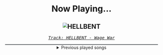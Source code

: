 <div align="center"> 
<h1>Now Playing...</h1>

![HELLBENT](https://i.scdn.co/image/ab67616d00001e029dc2c4e57c5660d6143265df)
--
_<samp><a href="https://open.spotify.com/track/1UkcIeFbj8t4B7BkTdAzVf">Track: HELLBENT - Wage War</a></samp>_

<div style="border: 1px #4B5054 solid"></div>
<details>
  <summary>
    Previous played songs
  </summary>
  <table>
    <thead>
      <tr>
        <th>
          Artist
        </th>
        <th>
          Song
        </th>
        <th>
          Link
        </th>
      </tr>
    </thead>
    <tbody>
      <tr><td>Wage War</td><td>HELLBENT</td><td><a href="https://open.spotify.com/track/1UkcIeFbj8t4B7BkTdAzVf">https://open.spotify.com/track/1UkcIeFbj8t4B7BkTdAzVf</a></td></tr><tr><td>Wage War</td><td>HAPPY HUNTING</td><td><a href="https://open.spotify.com/track/3pKj0vFWLaRgbXG6vXl7NQ">https://open.spotify.com/track/3pKj0vFWLaRgbXG6vXl7NQ</a></td></tr><tr><td>Wage War</td><td>TOMBSTONE</td><td><a href="https://open.spotify.com/track/0LPgP3UyQQaQqwl2RjfksM">https://open.spotify.com/track/0LPgP3UyQQaQqwl2RjfksM</a></td></tr><tr><td>Wage War</td><td>BLUR</td><td><a href="https://open.spotify.com/track/56Lz7mTr1hiiCfsaAoiUo9">https://open.spotify.com/track/56Lz7mTr1hiiCfsaAoiUo9</a></td></tr><tr><td>Wage War</td><td>NAIL5</td><td><a href="https://open.spotify.com/track/0edkTedyqhtNI2xoN4iY1I">https://open.spotify.com/track/0edkTedyqhtNI2xoN4iY1I</a></td></tr><tr><td>Wage War</td><td>MAGNETIC</td><td><a href="https://open.spotify.com/track/73mrvMAAKWrgbT894Aevf7">https://open.spotify.com/track/73mrvMAAKWrgbT894Aevf7</a></td></tr><tr><td>Wage War</td><td>SELF SACRIFICE</td><td><a href="https://open.spotify.com/track/5DAxlAWiFWL5vzaTi7CBsX">https://open.spotify.com/track/5DAxlAWiFWL5vzaTi7CBsX</a></td></tr><tr><td>Wage War</td><td>THE SHOW’S ABOUT TO START</td><td><a href="https://open.spotify.com/track/0FCGZSIRrmrWoKK96p5i06">https://open.spotify.com/track/0FCGZSIRrmrWoKK96p5i06</a></td></tr><tr><td>Wage War</td><td>IS THIS HOW IT ENDS?</td><td><a href="https://open.spotify.com/track/67qG9vkAJntPinqJToLc6h">https://open.spotify.com/track/67qG9vkAJntPinqJToLc6h</a></td></tr><tr><td>Wage War</td><td>IN MY BLOOD</td><td><a href="https://open.spotify.com/track/2RbHEDgEPB9JePxjUqjh7Y">https://open.spotify.com/track/2RbHEDgEPB9JePxjUqjh7Y</a></td></tr><tr><td>Wage War</td><td>HELLBENT</td><td><a href="https://open.spotify.com/track/1UkcIeFbj8t4B7BkTdAzVf">https://open.spotify.com/track/1UkcIeFbj8t4B7BkTdAzVf</a></td></tr><tr><td>Wage War</td><td>HAPPY HUNTING</td><td><a href="https://open.spotify.com/track/3pKj0vFWLaRgbXG6vXl7NQ">https://open.spotify.com/track/3pKj0vFWLaRgbXG6vXl7NQ</a></td></tr><tr><td>Wage War</td><td>TOMBSTONE</td><td><a href="https://open.spotify.com/track/0LPgP3UyQQaQqwl2RjfksM">https://open.spotify.com/track/0LPgP3UyQQaQqwl2RjfksM</a></td></tr><tr><td>Wage War</td><td>BLUR</td><td><a href="https://open.spotify.com/track/56Lz7mTr1hiiCfsaAoiUo9">https://open.spotify.com/track/56Lz7mTr1hiiCfsaAoiUo9</a></td></tr><tr><td>Wage War</td><td>NAIL5</td><td><a href="https://open.spotify.com/track/0edkTedyqhtNI2xoN4iY1I">https://open.spotify.com/track/0edkTedyqhtNI2xoN4iY1I</a></td></tr><tr><td>Wage War</td><td>MAGNETIC</td><td><a href="https://open.spotify.com/track/73mrvMAAKWrgbT894Aevf7">https://open.spotify.com/track/73mrvMAAKWrgbT894Aevf7</a></td></tr><tr><td>Wage War</td><td>SELF SACRIFICE</td><td><a href="https://open.spotify.com/track/5DAxlAWiFWL5vzaTi7CBsX">https://open.spotify.com/track/5DAxlAWiFWL5vzaTi7CBsX</a></td></tr><tr><td>Wage War</td><td>THE SHOW’S ABOUT TO START</td><td><a href="https://open.spotify.com/track/0FCGZSIRrmrWoKK96p5i06">https://open.spotify.com/track/0FCGZSIRrmrWoKK96p5i06</a></td></tr><tr><td>Rise Against</td><td>Savior</td><td><a href="https://open.spotify.com/track/1vcxF91pWs9uNwDROuiCPB">https://open.spotify.com/track/1vcxF91pWs9uNwDROuiCPB</a></td></tr><tr><td>Breaking Benjamin</td><td>I Will Not Bow</td><td><a href="https://open.spotify.com/track/2yXyz4NLTZx9CLdXfLTp5E">https://open.spotify.com/track/2yXyz4NLTZx9CLdXfLTp5E</a></td></tr>
    </tbody>
  </table>
</details>

</div>
